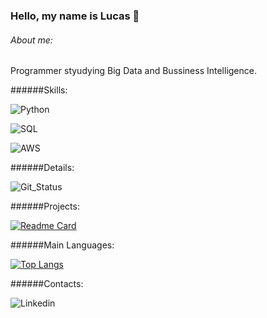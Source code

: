 ### Hello, my name is Lucas 👋

###### About me:

Programmer styudying Big Data and Bussiness Intelligence. 

######Skills:

![Python](https://img.shields.io/badge/Python-3776AB?style=for-the-badge&logo=python&logoColor=white
)

![SQL](https://img.shields.io/badge/MySQL-00000F?style=for-the-badge&logo=mysql&logoColor=white)

![AWS](https://img.shields.io/badge/Amazon_AWS-232F3E?style=for-the-badge&logo=amazon-aws&logoColor=white
)



######Details:

![Git_Status](https://github-readme-stats.vercel.app/api?username=lukecardoso&hide=contribs,prs)

######Projects:

[![Readme Card](https://github-readme-stats.vercel.app/api/pin/?username=lukecardoso&repo=github-readme-stats)](https://github.com/lukecardoso/github-readme-stats)


######Main Languages:

[![Top Langs](https://github-readme-stats.vercel.app/api/top-langs/?username=lukecardoso)](https://github.com/lukecardoso/github-readme-stats)


######Contacts:

![[Linkedin](https://www.linkedin.com/in/lucascardoso92/)](https://img.shields.io/badge/LinkedIn-0077B5?style=for-the-badge&logo=linkedin&logoColor=white
)


